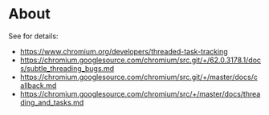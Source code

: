 # About

See for details:

* https://www.chromium.org/developers/threaded-task-tracking
* https://chromium.googlesource.com/chromium/src.git/+/62.0.3178.1/docs/subtle_threading_bugs.md
* https://chromium.googlesource.com/chromium/src.git/+/master/docs/callback.md
* https://chromium.googlesource.com/chromium/src/+/master/docs/threading_and_tasks.md
